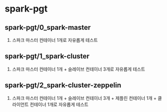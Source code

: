 # spark-pgt

## spark-pgt/0_spark-master

1. 스파크 마스터 컨테이너 1개로 자유롭게 테스트

## spark-pgt/1_spark-cluster

1. 스파크 마스터 컨테이너 1개 + 슬레이브 컨테이너 3개로 자유롭게 테스트

## spark-pgt/2_spark-cluster-zeppelin

1. 스파크 마스터 컨테이너 1개 + 슬레이브 컨테이너 3개 + 제플린 컨테이너 1개 + 클라이언트 컨테이너 1개로 자유롭게 테스트